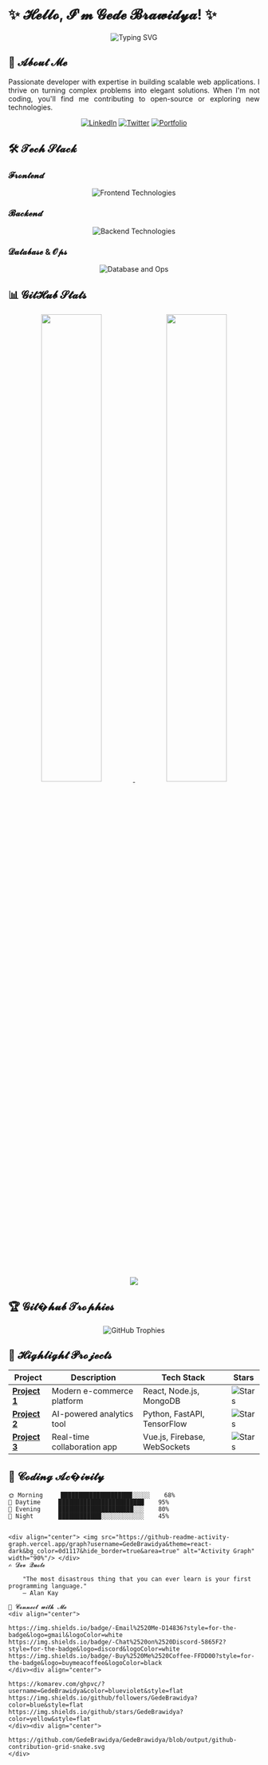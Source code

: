 # ✨ 𝓗𝓮𝓵𝓵𝓸, 𝓘'𝓶 𝓖𝓮𝓭𝓮 𝓑𝓻𝓪𝔀𝓲𝓭𝔂𝓪! ✨

<div align="center">
  <img src="https://readme-typing-svg.demolab.com?font=Fira+Code&weight=600&size=26&duration=3000&pause=500&color=58A6FF&center=true&vCenter=true&width=500&lines=Full-Stack+Developer;Open-Source+Enthusiast;Tech+Innovator;Problem+Solver" alt="Typing SVG" />
</div>

## 🌟 𝓐𝓫𝓸𝓾𝓽 𝓜𝓮
<p align="justify">
  Passionate developer with expertise in building scalable web applications. I thrive on turning complex problems into elegant solutions. When I'm not coding, you'll find me contributing to open-source or exploring new technologies.
</p>

<div align="center">
  
[![LinkedIn](https://img.shields.io/badge/-Connect%20on%20LinkedIn-0077B5?style=for-the-badge&logo=linkedin&logoColor=white)](https://linkedin.com/in/yourprofile)
[![Twitter](https://img.shields.io/badge/-Follow%20on%20Twitter-1DA1F2?style=for-the-badge&logo=twitter&logoColor=white)](https://twitter.com/yourhandle)
[![Portfolio](https://img.shields.io/badge/-View%20Portfolio-FF7139?style=for-the-badge&logo=vercel&logoColor=white)](https://yourportfolio.com)

</div>

## 🛠️ 𝓣𝓮𝓬𝓱 𝓢𝓽𝓪𝓬𝓴

### 𝓕𝓻𝓸𝓷𝓽𝓮𝓷𝓭
<div align="center">
  <img src="https://skillicons.dev/icons?i=html,css,js,ts,react,next,vue,tailwind,redux,graphql&theme=dark&perline=5" alt="Frontend Technologies" />
</div>

### 𝓑𝓪𝓬𝓴𝓮𝓷𝓭
<div align="center">
  <img src="https://skillicons.dev/icons?i=nodejs,express,nestjs,python,django,flask,fastapi,spring&theme=dark&perline=5" alt="Backend Technologies" />
</div>

### 𝓓𝓪𝓽𝓪𝓫𝓪𝓼𝓮 & 𝓞𝓹𝓼
<div align="center">
  <img src="https://skillicons.dev/icons?i=mongodb,postgres,mysql,redis,firebase,docker,kubernetes,aws,gcp,githubactions&theme=dark&perline=5" alt="Database and Ops" />
</div>

## 📊 𝓖𝓲𝓽𝓗𝓾𝓫 𝓢𝓽𝓪𝓽𝓼

<div align="center">
  <a href="https://github.com/GedeBrawidya">
    <img width="49%" src="https://github-readme-stats.vercel.app/api?username=GedeBrawidya&show_icons=true&theme=radical&count_private=true&include_all_commits=true&hide_border=true&bg_color=0d1117" />
    <img width="49%" src="https://github-readme-streak-stats.herokuapp.com/?user=GedeBrawidya&theme=radical&hide_border=true&background=0d1117" />
  </a>
  <br/><br/>
  <img src="https://github-readme-stats.vercel.app/api/top-langs/?username=GedeBrawidya&layout=compact&theme=radical&hide_border=true&bg_color=0d1117&langs_count=8" />
</div>

## 🏆 𝓖𝓲𝓽�𝓱𝓾𝓫 𝓣𝓻𝓸𝓹𝓱𝓲𝓮𝓼
<div align="center">
  <img src="https://github-profile-trophy.vercel.app/?username=GedeBrawidya&theme=radical&no-frame=true&no-bg=true&row=2&column=4" alt="GitHub Trophies" />
</div>

## 🌟 𝓗𝓲𝓰𝓱𝓵𝓲𝓰𝓱𝓽 𝓟𝓻𝓸𝓳𝓮𝓬𝓽𝓼

<div align="center">
  
| Project | Description | Tech Stack | Stars |
|---------|-------------|------------|-------|
| **[Project 1](#)** | Modern e-commerce platform | React, Node.js, MongoDB | ![Stars](https://img.shields.io/github/stars/GedeBrawidya/project1?style=flat) |
| **[Project 2](#)** | AI-powered analytics tool | Python, FastAPI, TensorFlow | ![Stars](https://img.shields.io/github/stars/GedeBrawidya/project2?style=flat) |
| **[Project 3](#)** | Real-time collaboration app | Vue.js, Firebase, WebSockets | ![Stars](https://img.shields.io/github/stars/GedeBrawidya/project3?style=flat) |

</div>

## 🎨 𝓒𝓸𝓭𝓲𝓷𝓰 𝓐𝓬�𝓲𝓿𝓲𝓽𝔂

```text
🌞 Morning     ████████████████████░░░░░    68% 
🌆 Daytime     ████████████████████████    95% 
🌃 Evening     █████████████████████░░░    80% 
🌙 Night       ████████████░░░░░░░░░░░░    45% 


<div align="center"> <img src="https://github-readme-activity-graph.vercel.app/graph?username=GedeBrawidya&theme=react-dark&bg_color=0d1117&hide_border=true&area=true" alt="Activity Graph" width="90%"/> </div>
✍️ 𝓓𝓮𝓿 𝓠𝓾𝓸𝓽𝓮

    "The most disastrous thing that you can ever learn is your first programming language."
    — Alan Kay

🤝 𝓒𝓸𝓷𝓷𝓮𝓬𝓽 𝔀𝓲𝓽𝓱 𝓜𝓮
<div align="center">

https://img.shields.io/badge/-Email%2520Me-D14836?style=for-the-badge&logo=gmail&logoColor=white
https://img.shields.io/badge/-Chat%2520on%2520Discord-5865F2?style=for-the-badge&logo=discord&logoColor=white
https://img.shields.io/badge/-Buy%2520Me%2520Coffee-FFDD00?style=for-the-badge&logo=buymeacoffee&logoColor=black
</div><div align="center">

https://komarev.com/ghpvc/?username=GedeBrawidya&color=blueviolet&style=flat
https://img.shields.io/github/followers/GedeBrawidya?color=blue&style=flat
https://img.shields.io/github/stars/GedeBrawidya?color=yellow&style=flat
</div><div align="center">

https://github.com/GedeBrawidya/GedeBrawidya/blob/output/github-contribution-grid-snake.svg
</div>